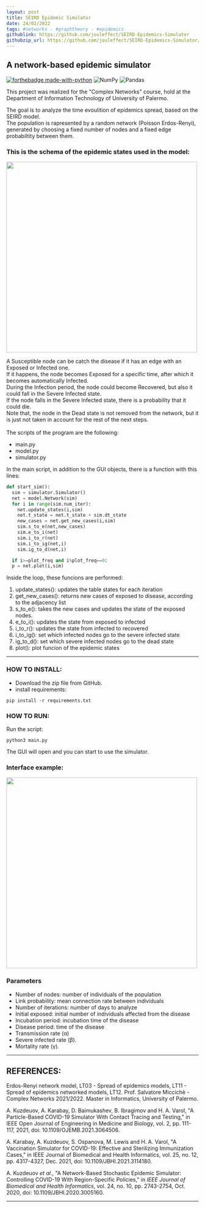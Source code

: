 ```yaml
---
layout: post
title: SEIRD Epidemic Simulator
date: 24/02/2022
tags: #networks - #graphtheory - #epidemics
githublink: https://github.com/jouleffect/SEIRD-Epidemics-Simulator
githubzip_url: https://github.com/jouleffect/SEIRD-Epidemics-Simulator/archive/refs/heads/main.zip
---
```


<h2> A network-based epidemic simulator</h2>

[![forthebadge made-with-python](http://ForTheBadge.com/images/badges/made-with-python.svg)](https://www.python.org/)
![NumPy](https://img.shields.io/badge/numpy-%23013243.svg?style=for-the-badge&logo=numpy&logoColor=white)
![Pandas](https://img.shields.io/badge/pandas-%23150458.svg?style=for-the-badge&logo=pandas&logoColor=white)

  
This project was realized for the "Complex Networks" course, hold at the Department of Information Technology of University of Palermo.<br>

The goal is to analyze the time evoulition of epidemics spread, based on the SEIRD model.<br>
The population is rapresented by a random network (Poisson Erdos-Renyi), generated by choosing a fixed number of nodes and a fixed 
edge probabiltity between them. 

<p><h3>This is the schema of the epidemic states used in the model:</h3></p>

<p>
  <img src="https://user-images.githubusercontent.com/53179989/153436667-6edace91-6e51-42e7-a313-127633eba619.png" style="width:500px;">
</p>

A Susceptible node can be catch the disease if it has an edge with an Exposed or Infected one. <br>
If it happens, the node becomes Exposed for a specific time, after which it becomes automatically Infected. <br>
During the Infection period, the node could become Recovered, but also it could fall in the Severe Infected state. <br>
If the node falls in the Severe Infected state, there is a probability that it could die.<br>
Note that, the node in the Dead state is not removed from the network, but it is just not taken in account for the rest of the next steps.<br>
<br>
The scripts of the program are the following:

- main.py
- model.py
- simulator.py

In the main script, in addition to the GUI objects, there is a function with this lines:

```python
def start_sim():
  sim = simulator.Simulator()
  net = model.Network(sim)
  for i in range(sim.num_iter):
    net.update_states(i,sim)
    net.t_state = net.t_state + sim.dt_state
    new_cases = net.get_new_cases(i,sim)
    sim.s_to_e(net,new_cases)
    sim.e_to_i(net)
    sim.i_to_r(net)
    sim.i_to_ig(net,i)
    sim.ig_to_d(net,i)

  if i>=plot_freq and i%plot_freq==0:
  p = net.plot(i,sim)
```

Inside the loop, these funcions are performed:

1. update_states(): updates the table states for each iteration
2. get_new_cases(): returns new cases of exposed to disease, according to the adjacency list
3. s_to_e(): takes the new cases and updates the state of the exposed nodes.
4. e_to_i(): updates the state from exposed to infected
5. i_to_r(): updates the state from infected to recovered
6. i_to_ig(): set which infected nodes go to the severe infected state
7. ig_to_d(): set which severe infected nodes go to the dead state
8. plot(): plot funcion of the epidemic states


* * *

<h3>HOW TO INSTALL:</h3> 

- Download the zip file from GitHub.
- install requirements:

<pre><code>pip install -r requirements.txt</code></pre>

<h3> HOW TO RUN:</h3>

Run the script:

<pre><code>python3 main.py</code></pre>

The GUI will open and you can start to use the simulator.

<h3> Interface example:</h3>

<p>
  <img src="https://user-images.githubusercontent.com/53179989/154806110-5482b180-3284-469b-8539-53986b42a3d0.png" style="width:500px;">
</p>

### Parameters

- Number of nodes: number of individuals of the population
- Link probability: mean connection rate between individuals
- Number of iterations: number of days to analyze
- Initial exposed: initial number of individuals affected from the disease
- Incubation period: incubation time of the disease
- Disease period: time of the disease
- Transmission rate (α)
- Severe infected rate (β).
- Mortality rate (γ).

* * *

<h2>REFERENCES:</h2>

Erdos-Renyi network model, LT03 - Spread of epidemics models, LT11 - Spread of epidemics networked models, LT12. Prof. Salvatore Miccichè - Complex Networks 2021/2022. Master in Informatics, University of Palermo.

A. Kuzdeuov, A. Karabay, D. Baimukashev, B. Ibragimov and  H. A. Varol, "A Particle-Based COVID-19 Simulator With Contact Tracing  and Testing," in IEEE Open Journal of Engineering in Medicine and  Biology, vol. 2, pp. 111-117, 2021, doi: 10.1109/OJEMB.2021.3064506.

A. Karabay, A. Kuzdeuov, S. Ospanova, M. Lewis and H. A. Varol, "A Vaccination Simulator for COVID-19: Effective and Sterilizing Immunization Cases," in IEEE Journal of Biomedical and Health Informatics, vol. 25, no. 12, pp. 4317-4327, Dec. 2021, doi: 10.1109/JBHI.2021.3114180.

A. Kuzdeuov *et al*., "A Network-Based Stochastic Epidemic Simulator: Controlling COVID-19 With Region-Specific Policies," in *IEEE Journal of Biomedical and Health Informatics*, vol. 24, no. 10, pp. 2743-2754, Oct. 2020, doi: 10.1109/JBHI.2020.3005160.

* * *
